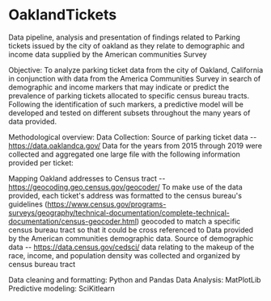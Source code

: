 # OaklandTickets
Data pipeline, analysis and presentation of findings related to Parking tickets issued by the city of oakland as they relate to demographic and income data supplied by the American communities Survey

Objective:
To analyze parking ticket data from the city of Oakland, California in conjunction with data from the America Communities Survey in search of demographic and income markers that may indicate or predict the prevalence of parking tickets allocated to specific census bureau tracts. Following the identification of such markers, a predictive model will be developed and tested on different subsets throughout the many years of data provided.

Methodological overview:
Data Collection:
Source of parking ticket data -- https://data.oaklandca.gov/
    Data for the years from 2015 through 2019 were collected and aggregated one large file with the following information provided per ticket:

Mapping Oakland addresses to Census tract --https://geocoding.geo.census.gov/geocoder/
    To make use of the data provided, each ticket's address was formatted to the census bureau's guidelines (https://www.census.gov/programs-surveys/geography/technical-documentation/complete-technical-documentation/census-geocoder.html) geocoded to match a specific census bureau tract so that it could be cross referenced to Data provided by the American communities demographic data.
Source of demographic data -- https://data.census.gov/cedsci/
    data relating to the makeup of the race, income, and population density was collected and organized by census bureau tract

Data cleaning and formatting: Python and Pandas
Data Analysis: MatPlotLib
Predictive modeling: SciKitlearn
